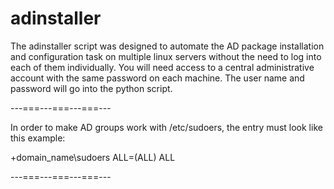 # adinstaller
The adinstaller script was designed to automate the AD package installation and configuration task on multiple linux servers
without the need to log into each of them individually. You will need access to a central administrative account with the same
password on each machine. The user name and password will go into the python script. 

---===---===---===---

In order to make AD groups work with /etc/sudoers, the entry must look like this example:

+domain_name\\sudoers ALL=(ALL) ALL

---===---===---===---
